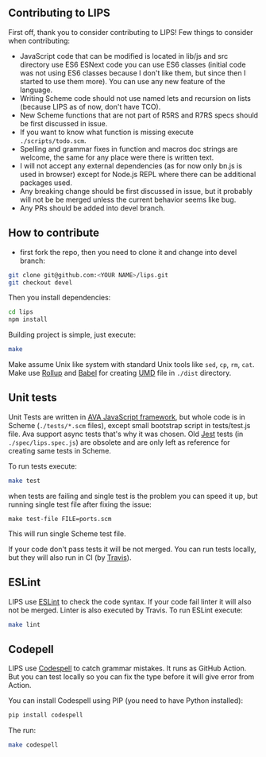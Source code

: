 ## Contributing to LIPS

First off, thank you to consider contributing to LIPS!
Few things to consider when contributing:

* JavaScript code that can be modified is located in lib/js and src directory
  use ES6 ESNext code you can use ES6 classes (initial code was not using ES6 classes
  because I don't like them, but since then I started to use them more).
  You can use any new feature of the language.
* Writing Scheme code should not use named lets and recursion on lists (because LIPS
  as of now, don't have TCO).
* New Scheme functions that are not part of R5RS and R7RS specs should be first
  discussed in issue.
* If you want to know what function is missing execute `./scripts/todo.scm`.
* Spelling and grammar fixes in function and macros doc strings are welcome, the same
  for any place were there is written text.
* I will not accept any external dependencies (as for now only bn.js is used in browser)
  except for Node.js REPL where there can be additional packages used.
* Any breaking change should be first discussed in issue, but it probably will not be
  be merged unless the current behavior seems like bug.
* Any PRs should be added into devel branch.

## How to contribute
* first fork the repo, then you need to clone it and change into devel branch:

```bash
git clone git@github.com:<YOUR NAME>/lips.git
git checkout devel
```

Then you install dependencies:

```bash
cd lips
npm install
```

Building project is simple, just execute:

```bash
make
```

Make assume Unix like system with standard Unix tools like `sed`, `cp`, `rm`, `cat`.
Make use [Rollup](https://rollupjs.org/) and [Babel](https://babeljs.io/) for
creating [UMD](https://github.com/umdjs/umd) file in `./dist` directory.

## Unit tests

Unit Tests are written in
[AVA JavaScript framework](https://github.com/avajs/ava), but whole code is in
Scheme (`./tests/*.scm` files), except small bootstrap script in tests/test.js
file. Ava support async tests that's why it was chosen. Old
[Jest](https://jestjs.io/) tests (in `./spec/lips.spec.js`) are obsolete and are
only left as reference for creating same tests in Scheme.

To run tests execute:

```bash
make test
```

when tests are failing and single test is the problem you can speed it up,
but running single test file after fixing the issue:

```
make test-file FILE=ports.scm
```

This will run single Scheme test file.

If your code don't pass tests it will be not merged. You can run tests locally,
but they will also run in CI (by [Travis](https://travis-ci.org/)).

## ESLint

LIPS use [ESLint](https://eslint.org/) to check the code syntax. If your code
fail linter it will also not be merged. Linter is also executed by Travis.  To
run ESLint execute:

```bash
make lint
```

## Codepell

LIPS use [Codespell](https://github.com/codespell-project/codespell) to catch
grammar mistakes. It runs as GitHub Action. But you can test locally so you can
fix the type before it will give error from Action.

You can install Codespell using PIP (you need to have Python installed):

```bash
pip install codespell
```

The run:

```bash
make codespell
```
